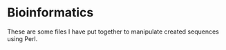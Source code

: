 # Bioinformatics

These are some files I have put together to manipulate created sequences using Perl.
